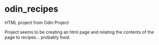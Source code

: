 # odin_recipes
HTML project from Odin Project

Project seems to be creating an html page and relating the contents of the page to recipes... probably food.